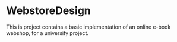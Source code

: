 # WebstoreDesign
This is project contains a basic implementation of an online e-book webshop, for a university project.
